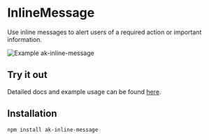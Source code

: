 # InlineMessage

Use inline messages to alert users of a required action or important information.

![Example ak-inline-message](https://i.imgur.com/oUjCo2Z.png)

## Try it out

Detailed docs and example usage can be found [here](https://aui-cdn.atlassian.com/atlaskit/stories/ak-inline-message/@VERSION@/).

## Installation

```sh
npm install ak-inline-message
```
